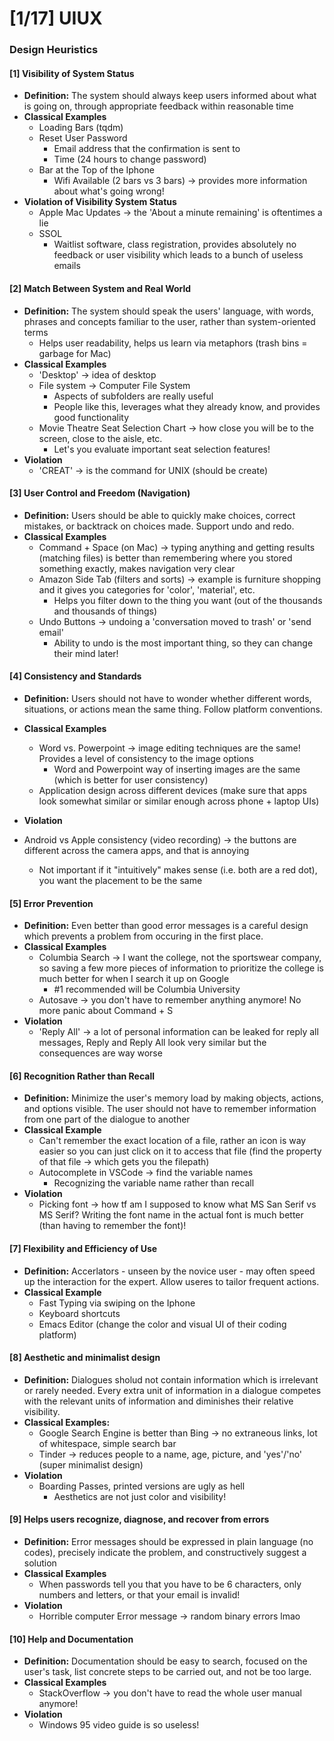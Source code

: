 # [1/17] UIUX 

### Design Heuristics

#### [1] Visibility of System Status

- **Definition:** The system should always keep users informed about what is going on, through appropriate feedback within reasonable time
- **Classical Examples**
  - Loading Bars (tqdm)
  - Reset User Password 
    - Email address that the confirmation is sent to
    - Time (24 hours to change password)
  - Bar at the Top of the Iphone
    - Wifi Available (2 bars vs 3 bars) $\rightarrow$ provides more information about what's going wrong!
- **Violation of Visibility System Status**
  - Apple Mac Updates $\rightarrow$ the 'About a minute remaining' is oftentimes a lie
  - SSOL
    - Waitlist software, class registration, provides absolutely no feedback or user visibility which leads to a bunch of useless emails

#### [2] Match Between System and Real World

- **Definition:** The system should speak the users' language, with words, phrases and concepts familiar to the user, rather than system-oriented terms
  - Helps user readability, helps us learn via metaphors (trash bins = garbage for Mac)
- **Classical Examples**
  - 'Desktop' $\rightarrow$ idea of desktop
  - File system $\rightarrow$ Computer File System
    - Aspects of subfolders are really useful
    - People like this, leverages what they already know, and provides good functionality
  - Movie Theatre Seat Selection Chart $\rightarrow$ how close you will be to the screen, close to the aisle, etc.
    - Let's you evaluate important seat selection features!
- **Violation**
  - 'CREAT' $\rightarrow$ is the command for UNIX (should be create)

#### [3] User Control and Freedom (Navigation)

- **Definition:** Users should be able to quickly make choices, correct mistakes, or backtrack on choices made. Support undo and redo.
- **Classical Examples**
  - Command + Space (on Mac) $\rightarrow$ typing anything and getting results (matching files) is better than remembering where you stored something exactly, makes navigation very clear
  - Amazon Side Tab (filters and sorts) $\rightarrow$ example is furniture shopping and it gives you categories for 'color', 'material', etc.
    - Helps you filter down to the thing you want (out of the thousands and thousands of things)
  - Undo Buttons $\rightarrow$ undoing a 'conversation moved to trash' or 'send email'
    - Ability to undo is the most important thing, so they can change their mind later! 

#### [4] Consistency and Standards

- **Definition:** Users should not have to wonder whether different words, situations, or actions mean the same thing. Follow platform conventions.
- **Classical Examples**
  - Word vs. Powerpoint $\rightarrow$ image editing techniques are the same! Provides a level of consistency to the image options
    - Word and Powerpoint way of inserting images are the same (which is better for user consistency)
  - Application design across different devices (make sure that apps look somewhat similar or similar enough across phone + laptop UIs)

-  **Violation**
  - Android vs Apple consistency (video recording) $\rightarrow$ the buttons are different across the camera apps, and that is annoying
    - Not important if it "intuitively" makes sense (i.e. both are a red dot), you want the placement to be the same

#### [5] Error Prevention

- **Definition:** Even better than good error messages is a careful design which prevents a problem from occuring in the first place.
- **Classical Examples**
  - Columbia Search $\rightarrow$ I want the college, not the sportswear company, so saving a few more pieces of information to prioritize the college is much better for when I search it up on Google
    - #1 recommended will be Columbia University
  - Autosave $\rightarrow$ you don't have to remember anything anymore! No more panic about Command + S
- **Violation**
  - 'Reply All' $\rightarrow$ a lot of personal information can be leaked for reply all messages, Reply and Reply All look very similar but the consequences are way worse

#### [6] Recognition Rather than Recall

- **Definition:** Minimize the user's memory load by making objects, actions, and options visible. The user should not have to remember information from one part of the dialogue to another
- **Classical Example**
  - Can't remember the exact location of a file, rather an icon is way easier so you can just click on it to access that file (find the property of that file $\rightarrow$ which gets you the filepath)
  - Autocomplete in VSCode $\rightarrow$ find the variable names
    - Recognizing the variable name rather than recall
- **Violation**
  - Picking font $\rightarrow$ how tf am I supposed to know what MS San Serif vs MS Serif? Writing the font name in the actual font is much better (than having to remember the font)!

#### [7] Flexibility and Efficiency of Use

- **Definition:** Accerlators - unseen by the novice user - may often speed up the interaction for the expert. Allow useres to tailor frequent actions.
- **Classical Example**
  - Fast Typing via swiping on the Iphone
  - Keyboard shortcuts
  - Emacs Editor (change the color and visual UI of their coding platform)

#### [8] Aesthetic and minimalist design

- **Definition:** Dialogues sholud not contain information which is irrelevant or rarely needed. Every extra unit of information in a dialogue competes with the relevant units of information and diminishes their relative visibility.
- **Classical Examples:**
  - Google Search Engine is better than Bing $\rightarrow$ no extraneous links, lot of whitespace, simple search bar
  - Tinder $\rightarrow$ reduces people to a name, age, picture, and 'yes'/'no' (super minimalist design)
- **Violation**
  - Boarding Passes, printed versions are ugly as hell
    - Aesthetics are not just color and visibility!

#### [9] Helps users recognize, diagnose, and recover from errors

- **Definition:** Error messages should be expressed in plain language (no codes), precisely indicate the problem, and constructively suggest a solution
- **Classical Examples**
  - When passwords tell you that you have to be 6 characters, only numbers and letters, or that your email is invalid!
- **Violation**
  - Horrible computer Error message $\rightarrow$ random binary errors lmao

#### [10] Help and Documentation

- **Definition:** Documentation should be easy to search, focused on the user's task, list concrete steps to be carried out, and not be too large.
- **Classical Examples**
  - StackOverflow $\rightarrow$ you don't have to read the whole user manual anymore!
- **Violation**
  - Windows 95 video guide is so useless!